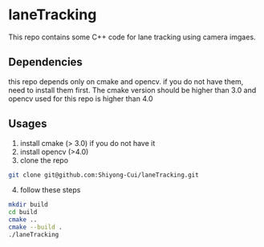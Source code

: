 # laneTracking
This repo contains some C++ code for lane tracking using camera imgaes.
## Dependencies
this repo depends only on cmake and opencv. if you do not have them, need to install them first. The cmake version should be higher than 3.0 and opencv used for this repo is higher than 4.0

## Usages

1. install cmake (> 3.0) if you do not have it
2. install opencv (>4.0)
3. clone the repo 

```sh
git clone git@github.com:Shiyong-Cui/laneTracking.git
```

4. follow these steps 
```sh 
mkdir build 
cd build 
cmake ..
cmake --build .
./laneTracking    
```
